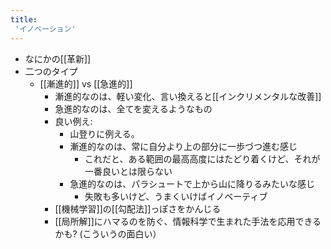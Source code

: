 ```yaml
---
title:
 'イノベーション'
---
```


- なにかの[[革新]]
- 二つのタイプ
    - [[漸進的]] vs [[急進的]]
        - 漸進的なのは、軽い変化、言い換えると[[インクリメンタルな改善]]
        - 急進的なのは、全てを変えるようなもの
        - 良い例え:
            - 山登りに例える。
            - 漸進的なのは、常に自分より上の部分に一歩づつ進む感じ
                - これだと、ある範囲の最高高度にはたどり着くけど、それが一番良いとは限らない
            - 急進的なのは、パラシュートで上から山に降りるみたいな感じ
                - 失敗も多いけど、うまくいけばイノベーティブ
        - [[機械学習]]の[[勾配法]]っぽさをかんじる
        - [[局所解]]にハマるのを防ぐ、情報科学で生まれた手法を応用できるかも? (こういうの面白い）
